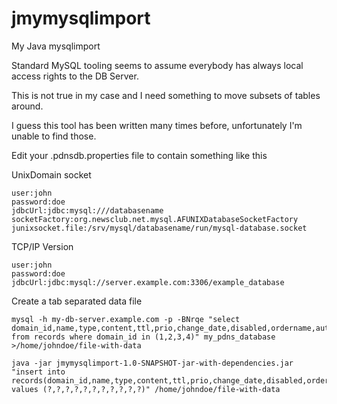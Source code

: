 # jmymysqlimport
My Java mysqlimport

Standard MySQL tooling seems to assume everybody has always local access
rights to the DB Server.

This is not true in my case and I need something to move subsets of
tables around.

I guess this tool has been written many times before, unfortunately I'm unable
to find those.

Edit your .pdnsdb.properties file to contain something like this

UnixDomain socket
```
user:john
password:doe
jdbcUrl:jdbc:mysql:///databasename
socketFactory:org.newsclub.net.mysql.AFUNIXDatabaseSocketFactory
junixsocket.file:/srv/mysql/databasename/run/mysql-database.socket
```

TCP/IP Version
```
user:john
password:doe
jdbcUrl:jdbc:mysql://server.example.com:3306/example_database
```

Create a tab separated data file
```
mysql -h my-db-server.example.com -p -BNrqe "select domain_id,name,type,content,ttl,prio,change_date,disabled,ordername,auth,rev_name from records where domain_id in (1,2,3,4)" my_pdns_database >/home/johndoe/file-with-data
```

```
java -jar jmymysqlimport-1.0-SNAPSHOT-jar-with-dependencies.jar "insert into records(domain_id,name,type,content,ttl,prio,change_date,disabled,ordername,auth,rev_name) values (?,?,?,?,?,?,?,?,?,?,?)" /home/johndoe/file-with-data
```